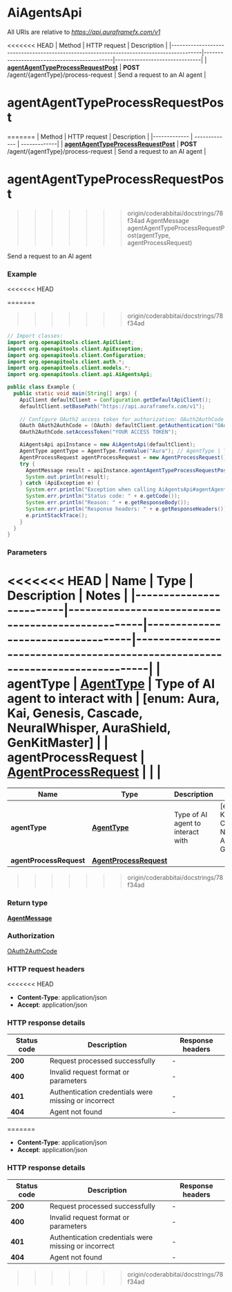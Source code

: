 # AiAgentsApi

All URIs are relative to *https://api.auraframefx.com/v1*

<<<<<<< HEAD
| Method                                                                                  | HTTP request                                | Description                   |
|-----------------------------------------------------------------------------------------|---------------------------------------------|-------------------------------|
| [**agentAgentTypeProcessRequestPost**](AiAgentsApi.md#agentAgentTypeProcessRequestPost) | **POST** /agent/{agentType}/process-request | Send a request to an AI agent |

<a id="agentAgentTypeProcessRequestPost"></a>

# **agentAgentTypeProcessRequestPost**

=======
| Method | HTTP request | Description |
|------------- | ------------- | -------------|
| [**agentAgentTypeProcessRequestPost**](AiAgentsApi.md#agentAgentTypeProcessRequestPost) | **POST** /agent/{agentType}/process-request | Send a request to an AI agent |


<a id="agentAgentTypeProcessRequestPost"></a>
# **agentAgentTypeProcessRequestPost**
>>>>>>> origin/coderabbitai/docstrings/78f34ad
> AgentMessage agentAgentTypeProcessRequestPost(agentType, agentProcessRequest)

Send a request to an AI agent

### Example
<<<<<<< HEAD

=======
>>>>>>> origin/coderabbitai/docstrings/78f34ad
```java
// Import classes:
import org.openapitools.client.ApiClient;
import org.openapitools.client.ApiException;
import org.openapitools.client.Configuration;
import org.openapitools.client.auth.*;
import org.openapitools.client.models.*;
import org.openapitools.client.api.AiAgentsApi;

public class Example {
  public static void main(String[] args) {
    ApiClient defaultClient = Configuration.getDefaultApiClient();
    defaultClient.setBasePath("https://api.auraframefx.com/v1");
    
    // Configure OAuth2 access token for authorization: OAuth2AuthCode
    OAuth OAuth2AuthCode = (OAuth) defaultClient.getAuthentication("OAuth2AuthCode");
    OAuth2AuthCode.setAccessToken("YOUR ACCESS TOKEN");

    AiAgentsApi apiInstance = new AiAgentsApi(defaultClient);
    AgentType agentType = AgentType.fromValue("Aura"); // AgentType | Type of AI agent to interact with
    AgentProcessRequest agentProcessRequest = new AgentProcessRequest(); // AgentProcessRequest | 
    try {
      AgentMessage result = apiInstance.agentAgentTypeProcessRequestPost(agentType, agentProcessRequest);
      System.out.println(result);
    } catch (ApiException e) {
      System.err.println("Exception when calling AiAgentsApi#agentAgentTypeProcessRequestPost");
      System.err.println("Status code: " + e.getCode());
      System.err.println("Reason: " + e.getResponseBody());
      System.err.println("Response headers: " + e.getResponseHeaders());
      e.printStackTrace();
    }
  }
}
```

### Parameters

<<<<<<< HEAD
| Name                    | Type                                              | Description                       | Notes                                                                        |
|-------------------------|---------------------------------------------------|-----------------------------------|------------------------------------------------------------------------------|
| **agentType**           | [**AgentType**](.md)                              | Type of AI agent to interact with | [enum: Aura, Kai, Genesis, Cascade, NeuralWhisper, AuraShield, GenKitMaster] |
| **agentProcessRequest** | [**AgentProcessRequest**](AgentProcessRequest.md) |                                   |                                                                              |
=======
| Name | Type | Description  | Notes |
|------------- | ------------- | ------------- | -------------|
| **agentType** | [**AgentType**](.md)| Type of AI agent to interact with | [enum: Aura, Kai, Genesis, Cascade, NeuralWhisper, AuraShield, GenKitMaster] |
| **agentProcessRequest** | [**AgentProcessRequest**](AgentProcessRequest.md)|  | |
>>>>>>> origin/coderabbitai/docstrings/78f34ad

### Return type

[**AgentMessage**](AgentMessage.md)

### Authorization

[OAuth2AuthCode](../README.md#OAuth2AuthCode)

### HTTP request headers

<<<<<<< HEAD
- **Content-Type**: application/json
- **Accept**: application/json

### HTTP response details

| Status code | Description                                          | Response headers |
|-------------|------------------------------------------------------|------------------|
| **200**     | Request processed successfully                       | -                |
| **400**     | Invalid request format or parameters                 | -                |
| **401**     | Authentication credentials were missing or incorrect | -                |
| **404**     | Agent not found                                      | -                |
=======
 - **Content-Type**: application/json
 - **Accept**: application/json

### HTTP response details
| Status code | Description | Response headers |
|-------------|-------------|------------------|
| **200** | Request processed successfully |  -  |
| **400** | Invalid request format or parameters |  -  |
| **401** | Authentication credentials were missing or incorrect |  -  |
| **404** | Agent not found |  -  |
>>>>>>> origin/coderabbitai/docstrings/78f34ad

